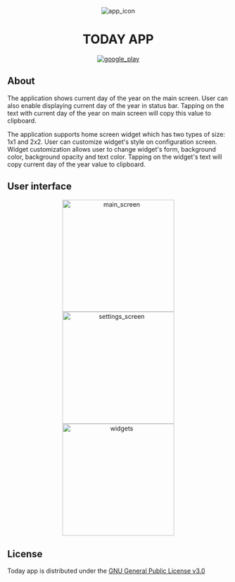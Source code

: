 <p align="center">
  <img src="https://github.com/sergey-levv/today-app-android/blob/master/github-resources/ic_launcher.png" alt="app_icon" />
  <h1 align="center">TODAY APP</h1>
</p>

<p align="center">
  <a href="https://play.google.com/store/apps/details?id=by.liauko.siarhei.app.today">
    <img src="https://github.com/sergey-levv/today-app-android/blob/master/github-resources/get-it-on-google-play-badge.svg" alt="google_play" />
  </a>
</p>

## About
The application shows current day of the year on the main screen. User can also enable displaying current day of the year in status bar. Tapping on the text with current day of the year on main screen will copy this value to clipboard.

The application supports home screen widget which has two types of size: 1x1 and 2x2. User can customize widget's style on configuration screen. Widget customization allows user to change widget's form, background color, background opacity and text color. Tapping on the widget's text will copy current day of the year value to clipboard.
## User interface
<p align="center">
  <img src="https://github.com/sergey-levv/today-app-android/blob/master/github-resources/main_screen.gif" width="254" alt="main_screen" /><img src="https://github.com/sergey-levv/today-app-android/blob/master/github-resources/settings_screen.gif" width="254" alt="settings_screen" /><img src="https://github.com/sergey-levv/today-app-android/blob/master/github-resources/widgets.gif" width="254" alt="widgets" />
</p>

## License
Today app is distributed under the [GNU General Public License v3.0](https://github.com/Okvel/android-car-logbook/blob/master/LICENSE)
